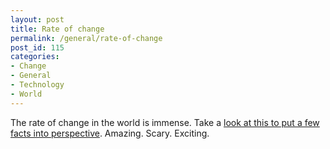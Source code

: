 ```yaml
---
layout: post
title: Rate of change
permalink: /general/rate-of-change
post_id: 115
categories:
- Change
- General
- Technology
- World
---
```


The rate of change in the world is immense. Take a
[look at this to put a few facts into perspective](http://www.onlinepc.com.au/movies/Technology.wvx). Amazing. Scary. Exciting.
